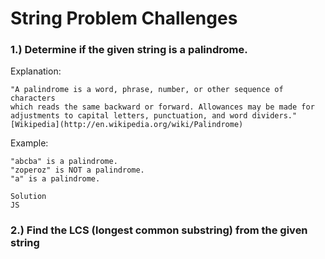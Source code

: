 
# String Problem Challenges

### 1.) Determine if the given string is a palindrome.

Explanation:
```
"A palindrome is a word, phrase, number, or other sequence of characters 
which reads the same backward or forward. Allowances may be made for 
adjustments to capital letters, punctuation, and word dividers."
[Wikipedia](http://en.wikipedia.org/wiki/Palindrome)
```

Example: 
```
"abcba" is a palindrome. 
"zoperoz" is NOT a palindrome.
"a" is a palindrome.
```

```
Solution
JS
```

### 2.) Find the LCS (longest common substring) from the given string